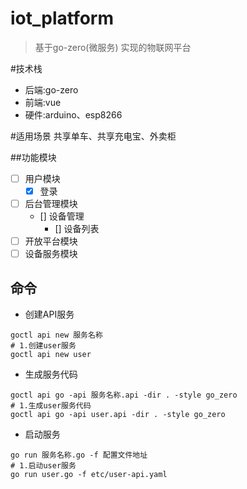 # iot_platform

>基于go-zero(微服务) 实现的物联网平台

#技术栈

+ 后端:go-zero
+ 前端:vue
+ 硬件:arduino、esp8266


#适用场景
共享单车、共享充电宝、外卖柜

##功能模块
+ [ ] 用户模块
    +[x] 登录 
+ [ ] 后台管理模块
  + [] 设备管理
    + [] 设备列表
+ [ ] 开放平台模块
+ [ ] 设备服务模块
      
## 命令
+ 创建API服务
```shell
goctl api new 服务名称
# 1.创建user服务
goctl api new user
```
+ 生成服务代码
```shell
goctl api go -api 服务名称.api -dir . -style go_zero
# 1.生成user服务代码
goctl api go -api user.api -dir . -style go_zero
```

+ 启动服务

```shell
go run 服务名称.go -f 配置文件地址
# 1.启动user服务
go run user.go -f etc/user-api.yaml
```